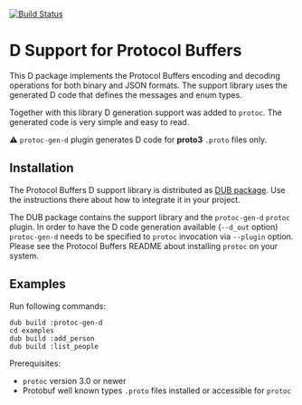 [![Build Status](https://travis-ci.org/dcarp/protobuf-d.png)](https://travis-ci.org/dcarp/protobuf-d)

D Support for Protocol Buffers
==============================

This D package implements the Protocol Buffers encoding and decoding
operations for both binary and JSON formats. The support library uses the
generated D code that defines the messages and enum types.

Together with this library D generation support was added to `protoc`. The
generated code is very simple and easy to read.

:warning: `protoc-gen-d` plugin generates D code for **proto3** `.proto`
files only.

Installation
------------

The Protocol Buffers D support library is distributed as
[DUB package](https://code.dlang.org/packages/protobuf). Use the instructions
there about how to integrate it in your project.

The DUB package contains the support library and the `protoc-gen-d` `protoc`
plugin. In order to have the D code generation available (`--d_out` option)
`protoc-gen-d` needs to be specified to `protoc` invocation via `--plugin`
option. Please see the Protocol Buffers README about installing `protoc` on
your system.

Examples
--------

Run following commands:
```shell
dub build :protoc-gen-d
cd examples
dub build :add_person
dub build :list_people
```
Prerequisites:
 - `protoc` version 3.0 or newer
 - Protobuf well known types `.proto` files installed or accessible for `protoc`
